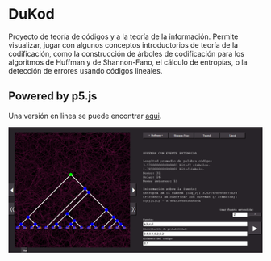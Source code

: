 # DuKod
Proyecto de teoría de códigos y a la teoría de la información.
Permite visualizar, jugar con algunos conceptos introductorios de teoría de la codificación, como la construcción de árboles de codificación para los algoritmos de Huffman y de Shannon-Fano, el cálculo de entropías, o la detección de errores usando códigos lineales.

## Powered by p5.js

Una versión en linea se puede encontrar [aqui](https://editor.p5js.org/jmartinezcas/full/0DYHE_9rN).

![Sample](assets/sample.png)
